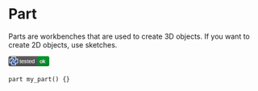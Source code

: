 # Part

Parts are workbenches that are used to create 3D objects.
If you want to create 2D objects, use sketches.

[![test](.test/part_basic.png)](.test/part_basic.md)

```µcad,part_basic
part my_part() {}
```
